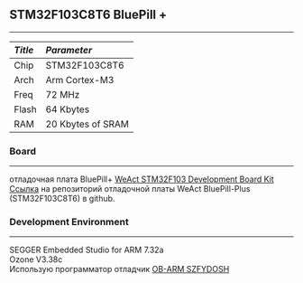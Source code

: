 ## STM32F103C8T6 BluePill +
---
|   *Title* | *Parameter* | 
|:----------|:------------|
|Chip       |STM32F103C8T6| 
|Arch       |Arm Cortex-M3| 
|Freq       |72 MHz      | 
|Flash      |64 Kbytes   | 
|RAM        |20 Kbytes of SRAM|

### Board
---
отладочная плата BluePill+ [WeAct STM32F103 Development Board Kit](https://aliexpress.ru/item/1005004918334754.html?sku_id=12000034303875973&spm=a2g2w.stores.seller_list.4.7a3d47dcj9qqdl)  
[Ссылка](https://github.com/WeActStudio/BluePill-Plus) на репозиторий отладочной платы WeAct BluePill-Plus (STM32F103C8T6) в github.

### Development Environment
---
SEGGER Embedded Studio for ARM 7.32a  
Ozone V3.38c  
Использую программатор отладчик [OB-ARM SZFYDOSH](https://aliexpress.ru/item/1005005075938365.html?spm=a2g2w.orderdetail.0.0.145b4aa6LaNEHJ&sku_id=12000034785341692&_ga=2.254358216.1593169754.1751186889-1919995776.1746796316)